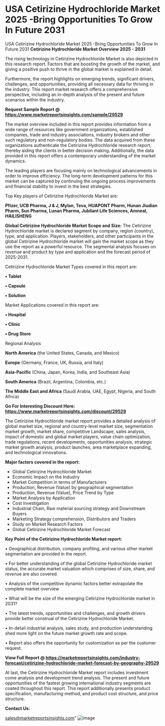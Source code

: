 # USA Cetirizine Hydrochloride Market 2025 -Bring Opportunities To Grow In Future 2031
 USA Cetirizine Hydrochloride Market 2025 -Bring Opportunities To Grow In Future 2031
<Strong> Cetirizine Hydrochloride Market Overview 2025 - 2031</strong>

The rising technology in Cetirizine Hydrochloride Market is also depicted in this research report. Factors that are boosting the growth of the market, and giving a positive push to thrive in the global market is explained in detail.

Furthermore, the report highlights on emerging trends, significant drivers, challenges, and opportunities, providing all necessary data for thriving in the industry. This report market research offers a comprehensive perspective, including an in-depth analysis of the present and future scenarios within the industry.

<strong>Request Sample Report @ <a href=https://www.marketreportsinsights.com/sample/29529>https://www.marketreportsinsights.com/sample/29529</a></strong>

The market overview included in this report provides information from a wide range of resources like government organizations, established companies, trade and industry associations, industry brokers and other such regulatory and non-regulatory bodies. The data acquired from these organizations authenticate the Cetirizine Hydrochloride research report, thereby aiding the clients in better decision making. Additionally, the data provided in this report offers a contemporary understanding of the market dynamics.

The leading players are focusing mainly on technological advancements in order to improve efficiency. The long-term development patterns for this market can be captured by continuing the ongoing process improvements and financial stability to invest in the best strategies.

Top Key players of Cetirizine Hydrochloride Market are:

<strong>Pfizer, UCB Pharma, J & J, Mylan, Teva, HUAPONT Pharm, Hunan Jiudian Pharm, Sun Pharma, Lunan Pharma, Jubilant Life Sciences, Amneal, HAILISHENG</strong>

<strong><b>Global Cetirizine Hydrochloride Market Scope and Size:</b></strong>
The Cetirizine Hydrochloride market is declared segment by company, region (country), type, and application. Players, stakeholders, and other participants in the global Cetirizine Hydrochloride market will gain the market scope as they use the report as a powerful resource. The segmental analysis focuses on revenue and product by type and application and the forecast period of 2025-2031.

Cetirizine Hydrochloride Market Types covered in this report are:

<strong>• Tablet

• Capsule

• Solution</strong>

Market Applications covered in this report are:

<strong>• Hospital

• Clinic

• Drug Store</strong> 

Regional Analysis

<strong>North America</strong> (the United States, Canada, and Mexico)

<strong>Europe</strong> (Germany, France, UK, Russia, and Italy)

<strong>Asia-Pacific</strong> (China, Japan, Korea, India, and Southeast Asia)

<strong>South America</strong> (Brazil, Argentina, Colombia, etc.)

<strong>The Middle East and Africa</strong> (Saudi Arabia, UAE, Egypt, Nigeria, and South Africa)

<strong>Go For Interesting Discount Here: <a href=https://www.marketreportsinsights.com/discount/29529>https://www.marketreportsinsights.com/discount/29529</a></strong>

The Cetirizine Hydrochloride market report provides a detailed analysis of global market size, regional and country-level market size, segmentation market growth, market share, competitive Landscape, sales analysis, impact of domestic and global market players, value chain optimization, trade regulations, recent developments, opportunities analysis, strategic market growth analysis, product launches, area marketplace expanding, and technological innovations.

<strong><b>Major factors covered in the report:</b></strong>
<ul>
  <li>Global Cetirizine Hydrochloride Market </li>
  <li>Economic Impact on the Industry</li>
  <li>Market Competition in terms of Manufacturers</li>
  <li>Production, Revenue (Value) by geographical segmentation</li>
  <li>Production, Revenue (Value), Price Trend by Type</li>
  <li>Market Analysis by Application</li>
  <li>Cost Investigation</li>
  <li>Industrial Chain, Raw material sourcing strategy and Downstream Buyers</li>
  <li>Marketing Strategy comprehension, Distributors and Traders</li>
  <li>Study on Market Research Factors</li>
  <li>Global Cetirizine Hydrochloride Market Forecast</li>
</ul>

<strong><b>Key Point of the Cetirizine Hydrochloride Market report:</b></strong>

• Geographical distribution, company profiling, and various other market segmentation are provided in the report.

• For better understanding of the global Cetirizine Hydrochloride market status, the accurate market valuation which comprises of size, share, and revenue are also covered.

• Analysis of the competitive dynamic factors better extrapolate the complete market overview

• What will be the size of the emerging Cetirizine Hydrochloride market in 2031?

• The latest trends, opportunities and challenges, and growth drivers provide better construal of the Cetirizine Hydrochloride Market.

• In-detail industrial analysis, sales study, and production understanding shed more light on the future market growth rate and scope.

• Report also offers the opportunity for customization as per the customer request.

<strong><b>View Full Report @ <a href=https://marketreportsinsights.com/industry-forecast/cetirizine-hydrochloride-market-forecast-by-geography-29529>https://marketreportsinsights.com/industry-forecast/cetirizine-hydrochloride-market-forecast-by-geography-29529</a></b></strong>


At last, the Cetirizine Hydrochloride Market report includes investment come analysis and development trend analysis. The present and future opportunities of the fastest growing international industry segments are coated throughout this report. This report additionally presents product specification, manufacturing method, and product cost structure, and price structure.

<strong>Contact Us:</strong>

sales@marketreportsinsights.com"
![image](https://github.com/user-attachments/assets/ff4da0af-cf6a-4f9e-b652-1386a18aa1ed)
